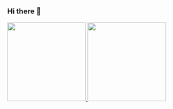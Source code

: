 ### Hi there 👋

<div>
  <a href="https://github.com/mbiemann">
  <img height="180em" src="https://github-readme-stats.vercel.app/api?username=mbiemann&show_icons=true&theme=gotham&include_all_commits=true&count_private=true"/>
  <img height="180em" src="https://github-readme-stats.vercel.app/api/top-langs/?username=mbiemann&layout=compact&langs_count=16&theme=gotham"/>
<div>
